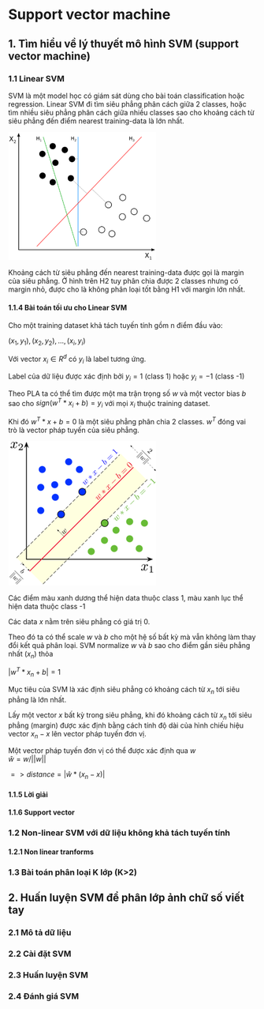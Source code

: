 # Support vector machine

## 1. Tìm hiểu về lý thuyết mô hình SVM (support vector machine)

### 1.1 Linear SVM

SVM là một model học có giám sát dùng cho bài toán classification hoặc regression. Linear SVM đi tìm siêu phẳng phân cách giữa 2 classes, hoặc tìm nhiều siêu phẳng phân cách giữa nhiều classes sao cho khoảng cách từ siêu phẳng đến điểm nearest training-data là lớn nhất.

<img src="images/svm-def.png" alt="svm" width="300"/>

Khoảng cách từ siêu phẳng đến nearest training-data được gọi là margin của siêu phẳng. Ở hình trên H2 tuy phân chia được 2 classes nhưng có margin nhỏ, được cho là không phân loại tốt bằng H1 với margin lớn nhất.



#### 1.1.4 Bài toán tối ưu cho Linear SVM

Cho một training dataset khả tách tuyến tính gồm n điểm đầu vào:

$(x_1,y_1), (x_2,y_2),...,(x_i,y_i)$

Với vector $x_i \in R^d$ có $y_i$ là label tương ứng.

Label của dữ liệu được xác định bởi $y_i = 1$ (class 1) hoặc $y_i = -1$ (class -1)

Theo PLA ta có thể tìm được một ma trận trọng số $w$ và một vector bias $b$ sao cho $sign ( w^T*x_i + b ) = y_i$ với mọi $x_i$ thuộc training dataset.

Khi đó $w^T*x + b = 0$ là một siêu phẳng phân chia 2 classes. $w^T$ đóng vai trò là vector pháp tuyến của siêu phẳng. 

![](images/svm-margin.png)

Các điểm màu xanh dương thể hiện data thuộc class 1, màu xanh lục thể hiện data thuộc class -1

Các data $x$  nằm trên siêu phẳng có giá trị 0.

Theo đó ta có thể scale $w$ và $b$ cho một hệ số bất kỳ mà vẫn không làm thay đổi kết quả phân loại. SVM normalize $w$ và $b$ sao cho điểm gần siêu phẳng nhất ($x_n$) thỏa

$|w^T*x_n+b|=1$

Mục tiêu của SVM là xác định siêu phẳng có khoảng cách từ $x_n$ tới siêu phẳng là lớn nhất.

Lấy một vector $x$ bất kỳ trong siêu phẳng, khi đó khoảng cách từ $x_n$ tới siêu phẳng (margin) được xác định bằng cách tính độ dài của hình chiếu hiệu vector $x_n-x$ lên vector pháp tuyến đơn vị.

Một vector pháp tuyến đơn vị có thể được xác định qua $w$  
$\hat{w} = {w}/{||w||}$

$=> distance = |\hat{w}*(x_n-x)|$
#### 1.1.5 Lời giải 

#### 1.1.6 Support vector

### 1.2 Non-linear SVM với dữ liệu không khả tách tuyến tính

#### 1.2.1 Non linear tranforms

### 1.3 Bài toán phân loại K lớp (K>2)

## 2. Huấn luyện SVM để phân lớp ảnh chữ số viết tay

### 2.1 Mô tả dữ liệu

### 2.2 Cài đặt SVM

### 2.3 Huấn luyện SVM

### 2.4 Đánh giá SVM